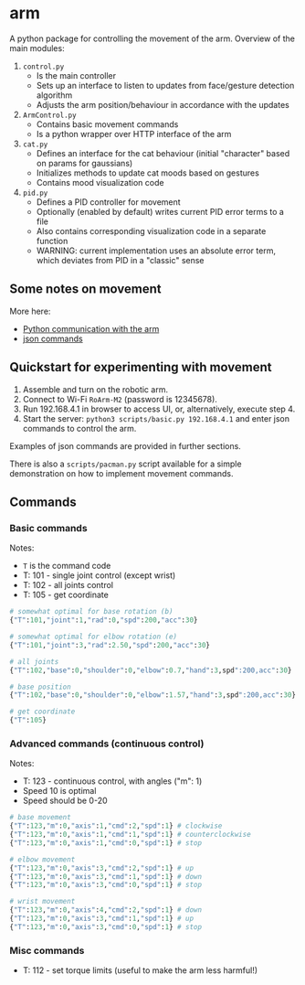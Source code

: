 # arm

A python package for controlling the movement of the arm. Overview of the main modules:
1. `control.py`
    * Is the main controller
    * Sets up an interface to listen to updates from face/gesture detection algorithm
    * Adjusts the arm position/behaviour in accordance with the updates
2. `ArmControl.py`
    * Contains basic movement commands
    * Is a python wrapper over HTTP interface of the arm
3. `cat.py`
    * Defines an interface for the cat behaviour (initial "character" based on params for gaussians)
    * Initializes methods to update cat moods based on gestures
    * Contains mood visualization code
4. `pid.py`
    * Defines a PID controller for movement
    * Optionally (enabled by default) writes current PID error terms to a file
    * Also contains corresponding visualization code in a separate function
    * WARNING: current implementation uses an absolute error term, which deviates from PID in a "classic" sense

## Some notes on movement

More here: 
* [Python communication with the arm](https://www.waveshare.com/wiki/RoArm-M2-S_Python_HTTP_Request_Communication)
* [json commands](https://www.waveshare.com/wiki/RoArm-M2-S_Robotic_Arm_Control)

## Quickstart for experimenting with movement
1. Assemble and turn on the robotic arm.
2. Connect to Wi-Fi `RoArm-M2` (password is 12345678).
3. Run 192.168.4.1 in browser to access UI, or, alternatively, execute step 4.
4. Start the server: `python3 scripts/basic.py 192.168.4.1` and enter json commands to control the arm.

Examples of json commands are provided in further sections. 

There is also a `scripts/pacman.py` script available for a simple demonstration on how to implement movement commands.

## Commands
### Basic commands 
Notes:
* `T` is the command code
* T: 101 - single joint control (except wrist)
* T: 102 - all joints control
* T: 105 - get coordinate

```py
# somewhat optimal for base rotation (b)
{"T":101,"joint":1,"rad":0,"spd":200,"acc":30}

# somewhat optimal for elbow rotation (e)
{"T":101,"joint":3,"rad":2.50,"spd":200,"acc":30}

# all joints
{"T":102,"base":0,"shoulder":0,"elbow":0.7,"hand":3,spd":200,acc":30}  # hand and shoulder should be fixed

# base position
{"T":102,"base":0,"shoulder":0,"elbow":1.57,"hand":3,spd":200,acc":30}  # hand and shoulder should be fixed

# get coordinate
{"T":105}
```

### Advanced commands (continuous control)
Notes:
* T: 123 - continuous control, with angles ("m": 1)
* Speed 10 is optimal
* Speed should be 0-20

```py
# base movement
{"T":123,"m":0,"axis":1,"cmd":2,"spd":1} # clockwise
{"T":123,"m":0,"axis":1,"cmd":1,"spd":1} # counterclockwise
{"T":123,"m":0,"axis":1,"cmd":0,"spd":1} # stop

# elbow movement
{"T":123,"m":0,"axis":3,"cmd":2,"spd":1} # up
{"T":123,"m":0,"axis":3,"cmd":1,"spd":1} # down
{"T":123,"m":0,"axis":3,"cmd":0,"spd":1} # stop

# wrist movement
{"T":123,"m":0,"axis":4,"cmd":2,"spd":1} # down
{"T":123,"m":0,"axis":3,"cmd":1,"spd":1} # up
{"T":123,"m":0,"axis":3,"cmd":0,"spd":1} # stop
```

### Misc commands
* T: 112 - set torque limits (useful to make the arm less harmful!)
